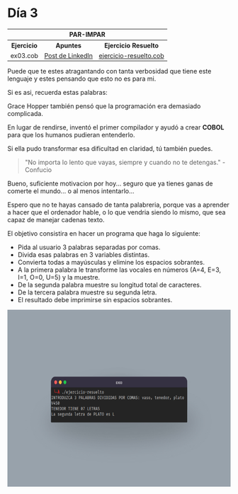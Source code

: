 # Día 3

<table align="center">
  <tr>
    <th colspan="3">PAR-IMPAR</th>
  </tr>
  <tr>
    <th>Ejercicio</th>
    <th>Apuntes</th>
    <th>Ejercicio Resuelto</th>
  </tr>
  <tr>
    <td>ex03.cob</td>
    <td><a href="https://www.linkedin.com/posts/david-de-fitero_cobol-activity-7366130934200332288-151h?utm_source=share&utm_medium=member_desktop&rcm=ACoAADQAm3oBnSoq61FTTD_0sNmdoLRTOIbFtB0">Post de LinkedIn</a></td>
    <td><a href="ejercicio-resuelto.cob">ejercicio-resuelto.cob</a></td>
  </tr>
</table>

Puede que te estes atragantando con tanta verbosidad que tiene este lenguaje y estes pensando que esto no es para mi.

Si es asi, recuerda estas palabras:

Grace Hopper también pensó que la programación era demasiado complicada.

En lugar de rendirse, inventó el primer compilador y ayudó a crear **COBOL** para que los humanos pudieran entenderlo.

Si ella pudo transformar esa dificultad en claridad, tú también puedes.

> "No importa lo lento que vayas, siempre y cuando no te detengas." - Confucio

Bueno, suficiente motivacion por hoy... seguro que ya tienes ganas de comerte el mundo... o al menos intentarlo...

Espero que no te hayas cansado de tanta palabreria, porque vas a aprender a hacer que el ordenador hable, o lo que vendria siendo lo mismo, que sea capaz de manejar cadenas texto.

El objetivo consistira en hacer un programa que haga lo siguiente:

- Pida al usuario 3 palabras separadas por comas.
- Divida esas palabras en 3 variables distintas.
- Convierta todas a mayúsculas y elimine los espacios sobrantes.
- A la primera palabra le transforme las vocales en números (A=4, E=3, I=1, O=0, U=5) y la muestre.
- De la segunda palabra muestre su longitud total de caracteres.
- De la tercera palabra muestre su segunda letra.
- El resultado debe imprimirse sin espacios sobrantes.

<div align="center">
  <img height="400px" src="media/dia3-test.jpg">
</div>